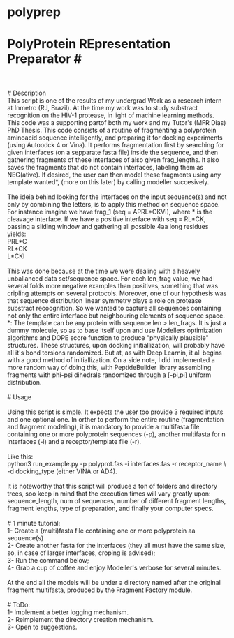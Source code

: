 # polyprep <br>
# PolyProtein REpresentation Preparator   #<br>
<br>
<br>
#  Description<br>
This script is one of the results of my undergrad Work as a research intern
at Inmetro (RJ, Brazil). At the time my work was to study substract recognition
on the HIV-1 protease, in light of machine learning methods. This code was
a supporting partof both my work and my Tutor's (MFR Dias) PhD Thesis.
This code consists of a routine of fragmenting a polyprotein aminoacid 
sequence intelligently, and preparing it for docking experiments (using
Autoodck 4 or Vina). It performs fragmentation first by searching for
given interfaces (on a sepparate fasta file) inside the sequence, and then
gathering fragments of these interfaces of also given frag_lengths. It also
saves the fragments that do not contain interfaces, labeling them as NEG(ative).
If desired, the user can then model these fragments using any template wanted*,
(more on this later) by calling modeller succesively.<br>
<br>
The ideia behind looking for the interfaces on the input sequence(s) and
not only by combining the letters, is to apply this method on sequence space. 
For instance imagine we have frag_1 (seq = APRL*CKVI), where * is the cleavage
interface. If we have a positive interface with seq = RL*CK, passing a sliding
window and gathering all possible 4aa long residues yields:<br>
PRL*C<br>
RL*CK<br>
L*CKI<br>
<br>
This was done because at the time we were dealing with a heavely unballanced 
data set/sequence space. For each len_frag value, we had several folds more 
negative examples than positives, something that was cripling attempts on 
several protocols. Moreover, one of our hypothesis was that sequence 
distribution linear symmetry plays a role on protease substract recoognition.
So we wanted to capture all sequences containing not only the entire interface
but neighbouring elements of sequence space.
<br>
*: The template can be any protein with sequence len > len_frags. It is just
a dummy molecule, so as to base itself upon and use Modellers optimization
algorithms and DOPE score function to produce "physically plausible" 
structures. These structures, upon docking initiallization, will probably
have all it's bond torsions randomized. But at, as with Deep Learnin, 
it all begins with a good method of initiallization. On a side note, I 
did implemented a more random way of doing this, with PeptideBuilder
library assembling fragments with phi-psi dihedrals randomized through
a [-pi,pi] uniform distribution.<br>
<br>
#  Usage<br>
<br>
Using this script is simple. It expects the user too provide 3 required
inputs and one optional one. In orther to perform the entire routine 
(fragmentation and fragment modeling), it is mandatory to provide a 
multifasta file containing one or more polyprotein sequences (-p),
another multifasta for n interfaces (-i) and a receptor/template file (-r).
<br><br>
Like this:<br>
python3 run_example.py -p polyprot.fas -i interfaces.fas -r receptor_name \
-d docking_type (either VINA or AD4).<br>
<br>
It is noteworthy that this script will produce a ton of folders and directory
trees, soo keep in mind that the execution times will vary greatly upon:
sequence_length, num of sequences, number of different fragment lengths,
fragment lengths, type of preparation, and finally your computer specs.
<br><br>
# 1 minute tutorial:<br>
1- Create a (multi)fasta file containing one or more polyprotein aa sequence(s)<br>
2- Create another fasta for the interfaces (they all must have the same size,
so, in case of larger interfaces, croping is advised);<br>
3- Run the command below;<br>
4- Grab a cup of coffee and enjoy Modeller's verbose for several minutes.<br>
<br>
At the end all the models will be under a directory named after the original
fragment multifasta, produced by the Fragment Factory module.<br>
<br>
# ToDo:<br>
1- Implement a better logging mechanism.<br>
2- Reimplement the directory creation mechanism.<br>
3- Open to suggestions.<br>
